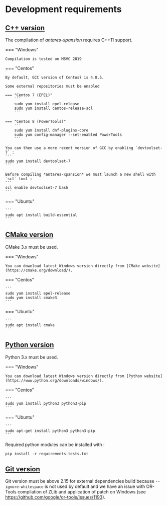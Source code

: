 # Development requirements

## [C++ version](#c++-version)
The compilation of  *antares-xpansion* requires C++11 support.

=== "Windows"

    Compilation is tested on MSVC 2019

=== "Centos"

    By default, GCC version of Centos7 is 4.8.5.

    Some external repositories must be enabled

    === "Centos 7 (EPEL)"    
        ``` 
        sudo yum install epel-release
        sudo yum install centos-release-scl
        ```
    
    === "Centos 8 (PowerTools)"    
        ```
        sudo yum install dnf-plugins-core
        sudo yum config-manager --set-enabled PowerTools
        ```
    
    You can then use a more recent version of GCC by enabling `devtoolset-7` :
    ```
    sudo yum install devtoolset-7
    ```
    
    Before compiling *antares-xpansion* we must launch a new shell with `scl` tool :
    ```
    scl enable devtoolset-7 bash
    ```
=== "Ubuntu"

    ```
    sudo apt install build-essential
    ```
## [CMake version](#cmake-version)
CMake 3.x must be used.

=== "Windows"

    You can download latest Windows version directly from [CMake website](https://cmake.org/download/).
=== "Centos"

    ```
    sudo yum install epel-release
    sudo yum install cmake3
    ```
=== "Ubuntu"

    ```
    sudo apt install cmake
    ```

## [Python version](#python-version)
Python 3.x must be used.

=== "Windows"

    You can download latest Windows version directly from [Python website](https://www.python.org/downloads/windows/).
=== "Centos"

    ```
    sudo yum install python3 python3-pip
    ```
=== "Ubuntu"

    ```
    sudo apt-get install python3 python3-pip
    ```

Required python modules can be installed with :
```
pip install -r requirements-tests.txt
```

## [Git version](#git-version)
Git version must be above 2.15 for external dependencies build because `--ignore-whitespace` is not used by default and we have an issue with OR-Tools compilation of ZLib and application of patch on Windows (see https://github.com/google/or-tools/issues/1193).
